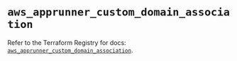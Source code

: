 # `aws_apprunner_custom_domain_association`

Refer to the Terraform Registry for docs: [`aws_apprunner_custom_domain_association`](https://registry.terraform.io/providers/hashicorp/aws/5.77.0/docs/resources/apprunner_custom_domain_association).
